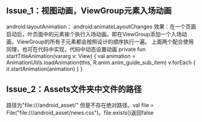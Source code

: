 ## Issue_1：视图动画，ViewGroup元素入场动画
android:layoutAnimation：
android:animateLayoutChanges
效果：在一个页面启动后，叶页面中的元素挨个执行入场动画。即在ViewGroup添加一个入场动画，ViewGroup的所有子元素都会按照设计的顺序执行一遍。
上面两个配合使用
同理，也可在代码中实现，代码中动态设置动画
private fun startTitleAnimation(vararg v: View) {
    val animation = AnimationUtils.loadAnimation(this, R.anim.anim_guide_sub_item)
    v.forEach {
        it.startAnimation(animation)
    }
}

## Issue_2：Assets文件夹中文件的路径
路径为"file:///android_asset/"
但是不存在绝对路径。val file = File("file:///android_asset/news.css")。file.exists()返回false

